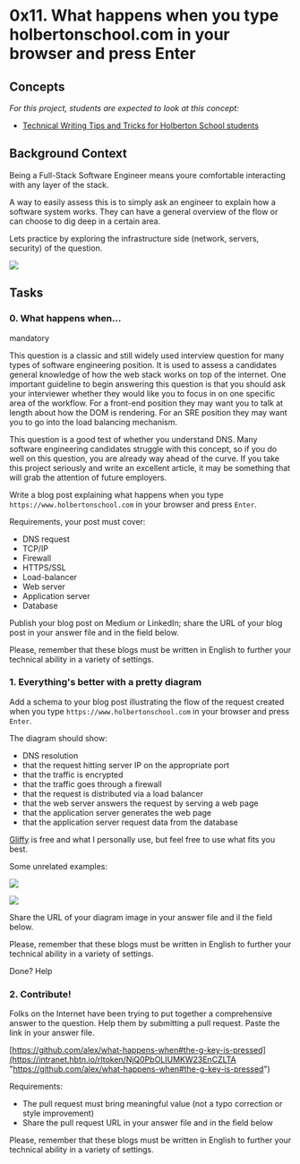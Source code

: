 # 0x11. What happens when you type holbertonschool.com in your browser and press Enter
## Concepts

_For this project, students are expected to look at this concept:_

-   [Technical Writing Tips and Tricks for Holberton School students](https://intranet.hbtn.io/concepts/134)

## Background Context

Being a Full-Stack Software Engineer means youre comfortable interacting with any layer of the stack.

A way to easily assess this is to simply ask an engineer to explain how a software system works. They can have a general overview of the flow or can choose to dig deep in a certain area.

Lets practice by exploring the infrastructure side (network, servers, security) of the question.

![](https://s3.amazonaws.com/intranet-projects-files/holbertonschool-sysadmin_devops/298/aJPw3mw.jpg)
## Tasks

### 0. What happens when...

mandatory

This question is a classic and still widely used interview question for many types of software engineering position. It is used to assess a candidates general knowledge of how the web stack works on top of the internet. One important guideline to begin answering this question is that you should ask your interviewer whether they would like you to focus in on one specific area of the workflow. For a front-end position they may want you to talk at length about how the DOM is rendering. For an SRE position they may want you to go into the load balancing mechanism.

This question is a good test of whether you understand DNS. Many software engineering candidates struggle with this concept, so if you do well on this question, you are already way ahead of the curve. If you take this project seriously and write an excellent article, it may be something that will grab the attention of future employers.

Write a blog post explaining what happens when you type  `https://www.holbertonschool.com`  in your browser and press  `Enter`.

Requirements, your post must cover:

-   DNS request
-   TCP/IP
-   Firewall
-   HTTPS/SSL
-   Load-balancer
-   Web server
-   Application server
-   Database

Publish your blog post on Medium or LinkedIn; share the URL of your blog post in your answer file and in the field below.

Please, remember that these blogs must be written in English to further your technical ability in a variety of settings.


### 1. Everything's better with a pretty diagram


Add a schema to your blog post illustrating the flow of the request created when you type  `https://www.holbertonschool.com`  in your browser and press  `Enter`.

The diagram should show:

-   DNS resolution
-   that the request hitting server IP on the appropriate port
-   that the traffic is encrypted
-   that the traffic goes through a firewall
-   that the request is distributed via a load balancer
-   that the web server answers the request by serving a web page
-   that the application server generates the web page
-   that the application server request data from the database

[Gliffy](https://intranet.hbtn.io/rltoken/HdrdGG9dIxgqHdOv7VNTSw "Gliffy")  is free and what I personally use, but feel free to use what fits you best.

Some unrelated examples:

![](http://i.imgur.com/i9ivkdo.png)

![](http://i.imgur.com/R8R3sqC.png)

Share the URL of your diagram image in your answer file and il the field below.

Please, remember that these blogs must be written in English to further your technical ability in a variety of settings.


Done?  Help

### 2. Contribute!


Folks on the Internet have been trying to put together a comprehensive answer to the question. Help them by submitting a pull request. Paste the link in your answer file.

[https://github.com/alex/what-happens-when#the-g-key-is-pressed](https://intranet.hbtn.io/rltoken/NjQ0PbOLIUMKW23EnCZLTA "https://github.com/alex/what-happens-when#the-g-key-is-pressed")

Requirements:

-   The pull request must bring meaningful value (not a typo correction or style improvement)
-   Share the pull request URL in your answer file and in the field below

Please, remember that these blogs must be written in English to further your technical ability in a variety of settings.